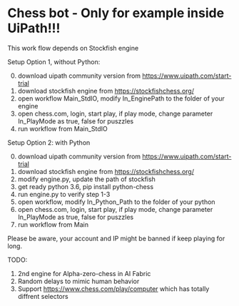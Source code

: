 # Chess bot - Only for example inside UiPath!!!

This work flow depends on Stockfish engine


Setup Option 1, without Python:

0. download uipath community version from https://www.uipath.com/start-trial
1. download stockfish engine from https://stockfishchess.org/
3. open workflow Main_StdIO, modify In_EnginePath to the folder of your engine
4. open chess.com, login, start play, if play mode, change parameter In_PlayMode as true, false for puszzles
5. run workflow from Main_StdIO

Setup Option 2: with Python 

0. download uipath community version from https://www.uipath.com/start-trial
1. download stockfish engine from https://stockfishchess.org/
2. modify engine.py, update the path of stockfish
3. get ready python 3.6, pip install python-chess
4. run engine.py to verify step 1-3
5. open workflow, modify In_Python_Path to the folder of your python
6. open chess.com, login, start play, if play mode, change parameter In_PlayMode as true, false for puszzles
7. run workflow from Main

Please be aware, your account and IP might be banned if keep playing for long.

TODO:
1. 2nd engine for Alpha-zero-chess in AI Fabric
2. Random delays to mimic human behavior  
3. Support https://www.chess.com/play/computer which has totally diffrent selectors
